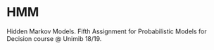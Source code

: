# HMM
Hidden Markov Models. Fifth Assignment for Probabilistic Models for Decision course @ Unimib 18/19.
